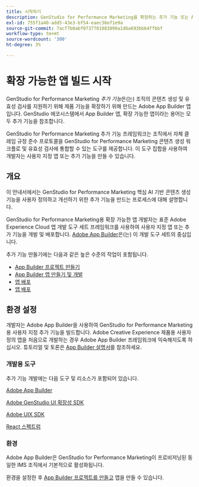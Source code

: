 ```yaml
---
title: 시작하기
description: GenStudio for Performance Marketing을 확장하는 추가 기능 또는 App Builder 앱 빌드를 시작합니다.
exl-id: 755f1a40-add5-43e3-bf54-eaec36ef1e9a
source-git-commit: 7acf7b0abf0737701083890a1d6a693bb64ffbbf
workflow-type: tm+mt
source-wordcount: '300'
ht-degree: 3%

---
```


# 확장 가능한 앱 빌드 시작

GenStudio for Performance Marketing _추가 기능_&#x200B;은(는) 조직의 콘텐츠 생성 및 유효성 검사를 지원하기 위해 제품 기능을 확장하기 위해 만드는 Adobe App Builder 앱입니다. GenStudio 에코시스템에서 App Builder 앱, 확장 가능한 앱이라는 용어는 모두 추가 기능을 참조합니다.

GenStudio for Performance Marketing 추가 기능 프레임워크는 조직에서 자체 클레임 규정 준수 프로토콜을 GenStudio for Performance Marketing 콘텐츠 생성 워크플로 및 유효성 검사에 통합할 수 있는 도구를 제공합니다. 이 도구 집합을 사용하여 개발자는 사용자 지정 앱 또는 추가 기능을 만들 수 있습니다.

## 개요

이 안내서에서는 GenStudio for Performance Marketing 핵심 AI 기반 콘텐츠 생성 기능을 사용자 정의하고 개선하기 위한 추가 기능을 만드는 프로세스에 대해 설명합니다.

GenStudio for Performance Marketing용 확장 가능한 앱 개발자는 표준 Adobe Experience Cloud 앱 개발 도구 세트 프레임워크를 사용하여 사용자 지정 앱 또는 추가 기능을 개발 및 배포합니다. [Adobe App Builder](https://developer.adobe.com/app-builder/)은(는) 이 개발 도구 세트의 중심입니다.

추가 기능 만들기에는 다음과 같은 높은 수준의 작업이 포함됩니다.

* [App Builder 프로젝트 만들기](create-project.md)
* [App Builder 앱 만들기 및 개발](create-app.md)
* [앱 배포](deploy-app.md)
* [앱 배포](distribute-app.md)

## 환경 설정

개발자는 Adobe App Builder을 사용하여 GenStudio for Performance Marketing용 사용자 지정 추가 기능을 빌드합니다. Adobe Creative Experience 제품용 사용자 정의 앱을 처음으로 개발하는 경우 Adobe App Builder 프레임워크에 익숙해지도록 하십시오. 튜토리얼 및 토론은 [App Builder 설명서](https://developer.adobe.com/app-builder/docs/overview/)를 참조하세요.

### 개발용 도구

추가 기능 개발에는 다음 도구 및 리소스가 포함되어 있습니다.

[Adobe App Builder](https://developer.adobe.com/app-builder/)

[Adobe GenStudio UI 확장성 SDK](https://github.com/adobe/genstudio-uix-sdk)

[Adobe UIX SDK](https://github.com/adobe/uix-sdk)

[React 스펙트럼](https://react-spectrum.adobe.com/react-spectrum/getting-started.html)

### 환경

Adobe App Builder은 GenStudio for Performance Marketing이 프로비저닝된 동일한 IMS 조직에서 기본적으로 활성화됩니다.

환경을 설정한 후 [App Builder 프로젝트를 만들고](create-project.md) 앱을 만들 수 있습니다.
